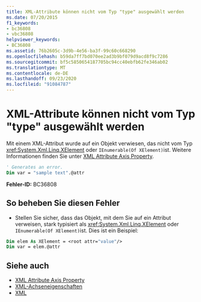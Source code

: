 ```yaml
---
title: XML-Attribute können nicht vom Typ "type" ausgewählt werden
ms.date: 07/20/2015
f1_keywords:
- bc36808
- vbc36808
helpviewer_keywords:
- BC36808
ms.assetid: 76b2605c-3d9b-4e56-ba3f-99c60c668290
ms.openlocfilehash: b59da7ff7bd070ee2ad3b9bf079d9acd8f9c7286
ms.sourcegitcommit: bf5c5850654187705bc94cc40ebfb62fe346ab02
ms.translationtype: MT
ms.contentlocale: de-DE
ms.lasthandoff: 09/23/2020
ms.locfileid: "91084787"
---
```

# <a name="xml-attributes-cannot-be-selected-from-type-type"></a>XML-Attribute können nicht vom Typ "type" ausgewählt werden

Mit einem XML-Attribut wurde auf ein Objekt verwiesen, das nicht vom Typ <xref:System.Xml.Linq.XElement> oder `IEnumerable(Of XElement)`ist. Weitere Informationen finden Sie unter [XML Attribute Axis Property](../language-reference/xml-axis/xml-attribute-axis-property.md).  
  
```vb  
' Generates an error.  
Dim var = "sample text".@attr  
```  
  
 **Fehler-ID:** BC36808  
  
## <a name="to-correct-this-error"></a>So beheben Sie diesen Fehler  
  
- Stellen Sie sicher, dass das Objekt, mit dem Sie auf ein Attribut verweisen, stark typisiert als <xref:System.Xml.Linq.XElement> oder `IEnumerable(Of XElement)`ist. Dies ist ein Beispiel:  
  
```vb  
Dim elem As XElement = <root attr="value"/>  
Dim var = elem.@attr  
```  
  
## <a name="see-also"></a>Siehe auch

- [XML Attribute Axis Property](../language-reference/xml-axis/xml-attribute-axis-property.md)
- [XML-Achseneigenschaften](../language-reference/xml-axis/index.md)
- [XML](../programming-guide/language-features/xml/index.md)

